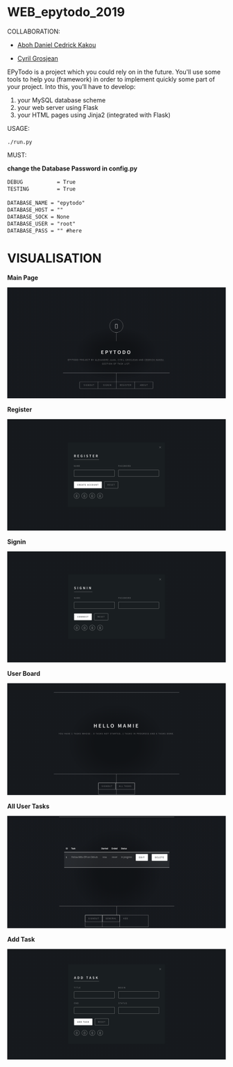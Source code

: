 # WEB_epytodo_2019

COLLABORATION:
- [Aboh Daniel Cedrick Kakou](https://github.com/Cedani)

- [Cyril Grosjean](https://github.com/CyrilGrosjean)

EPyTodo is a project which you could rely on in the future.
You'll use some tools to help you (framework) in order to implement quickly some part of your project.
Into this, you’ll have to develop:
1. your MySQL database scheme
2. your web server using Flask
3. your HTML pages using Jinja2 (integrated with Flask)

USAGE:

    ./run.py

MUST:

**change the Database Password in config.py**

    DEBUG	      	= True
    TESTING 	    = True

    DATABASE_NAME = "epytodo"
    DATABASE_HOST = ""
    DATABASE_SOCK = None
    DATABASE_USER = "root"
    DATABASE_PASS = "" #here




# VISUALISATION

**Main Page**

![](images/main_page.png)

**Register**

![](images/register.png)

**Signin**

![](images/signin.png)

**User Board**

![](images/user_board.png)

**All User Tasks**

![](images/all_user_tasks.png)

**Add Task**

![](images/add_task.png)
